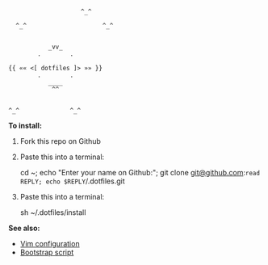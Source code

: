                         ^_^

      ^_^                     ^_^


               _vv_
            .        .

    {{ «« <[ dotfiles ]> »» }}
            .        .
               ____
                ^^


    ^_^              ^_^



**To install:**

1. Fork this repo on Github
2. Paste this into a terminal:

    cd ~;
    echo "Enter your name on Github:"; git clone git@github.com:`read REPLY; echo $REPLY`/.dotfiles.git

3. Paste this into a terminal:

    sh ~/.dotfiles/install


**See also:**

* [Vim configuration](https://github.com/jbe/.vim)
* [Bootstrap script](https://gist.github.com/1132564)

